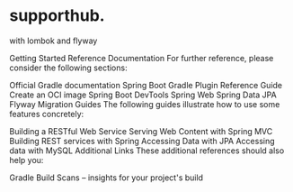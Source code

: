 # supporthub.
with lombok and flyway


Getting Started
Reference Documentation
For further reference, please consider the following sections:

Official Gradle documentation
Spring Boot Gradle Plugin Reference Guide
Create an OCI image
Spring Boot DevTools
Spring Web
Spring Data JPA
Flyway Migration
Guides
The following guides illustrate how to use some features concretely:

Building a RESTful Web Service
Serving Web Content with Spring MVC
Building REST services with Spring
Accessing Data with JPA
Accessing data with MySQL
Additional Links
These additional references should also help you:

Gradle Build Scans – insights for your project's build
